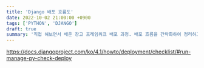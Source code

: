 ```yaml
---
title: 'Django 배포 흐름도'
date: 2022-10-02 21:00:00 +0900
tags: ['PYTHON', 'DJANGO']
draft: true
summary: '직접 해보면서 배운 장고 프레임워크 배포 과정. 배포 흐름을 간략화하여 정리하고, 직접 하며 마주한 문제상황들 정리'
---
```


https://docs.djangoproject.com/ko/4.1/howto/deployment/checklist/#run-manage-py-check-deploy